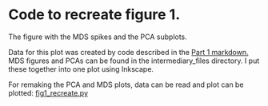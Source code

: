# Code to recreate figure 1.

The figure with the MDS spikes and the PCA subplots.

Data for this plot was created by code described in the [Part 1 markdown.](https://github.com/Cpetak/Urchin_inversions/blob/main/Part_1.md)
MDS figures and PCAs can be found in the intermediary_files directory.
I put these together into one plot using Inkscape.

For remaking the PCA and MDS plots, data can be read and plot can be plotted: [fig1_recreate.py](https://github.com/Cpetak/Urchin_inversions/blob/main/fig1_recreate.py)
